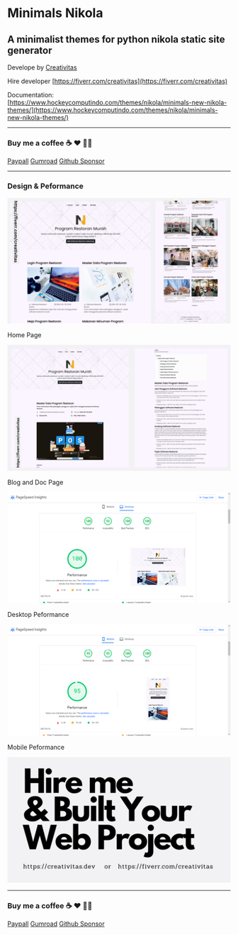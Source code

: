 # Minimals Nikola

## A minimalist themes for python nikola static site generator

Develope by [Creativitas](https://creativitas.dev)

Hire developer [https://fiverr.com/creativitas](https://fiverr.com/creativitas)

Documentation: [https://www.hockeycomputindo.com/themes/nikola/minimals-new-nikola-themes/](https://www.hockeycomputindo.com/themes/nikola/minimals-new-nikola-themes/)

-----------------------------------------------------------

### Buy me a coffee ☕️ ❤️  ✌🏻 

[Paypall](https://www.paypal.com/cgi-bin/webscr?cmd=_s-xclick&hosted_button_id=JVZVXBC4N9DAN) [Gumroad](https://creativitaz.gumroad.com/l/coffee) [Github Sponsor](https://github.com/sponsors/mesinkasir)

-----------------------------------------------------------

### Design & Peformance

![Get Nikola Themes](assets/img/minimals.jpg)

Home Page

![Get Nikola Themes](assets/img/minimals1.jpg)

Blog and Doc Page

![Get Nikola Themes](assets/img/desktops.png)

Desktop Peformance

![Get Nikola Themes](assets/img/mobiles.png)

Mobile Peformance

![Get Nikola Themes](assets/img/hire.jpg)


-----------------------------------------------------------

### Buy me a coffee ☕️ ❤️  ✌🏻 

[Paypall](https://www.paypal.com/cgi-bin/webscr?cmd=_s-xclick&hosted_button_id=JVZVXBC4N9DAN) [Gumroad](https://creativitaz.gumroad.com/l/coffee) [Github Sponsor](https://github.com/sponsors/mesinkasir)



